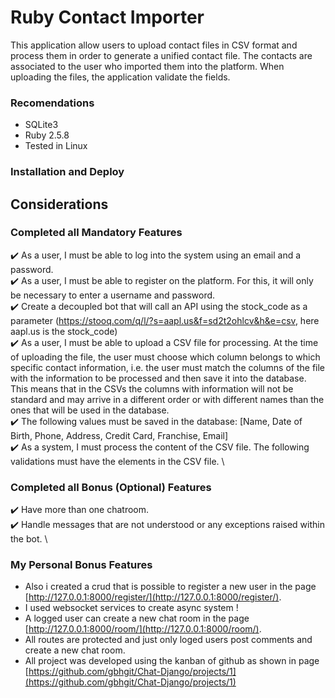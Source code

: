 # Ruby Contact Importer
This application allow users to upload contact files in CSV format and process them in order
to generate a unified contact file. The contacts are associated to the user who imported
them into the platform. When uploading the files, the application validate the fields. 

### Recomendations
  - SQLite3
  - Ruby 2.5.8
  - Tested in Linux

### Installation and Deploy

		
## Considerations
### Completed all Mandatory Features
:heavy_check_mark: As a user, I must be able to log into the system using an email and a password. \
:heavy_check_mark: As a user, I must be able to register on the platform. For this, it will only be necessary to enter a username and password. \
:heavy_check_mark: Create a decoupled bot that will call an API using the stock_code as a parameter
(https://stooq.com/q/l/?s=aapl.us&f=sd2t2ohlcv&h&e=csv, here aapl.us is the
stock_code) \
:heavy_check_mark: As a user, I must be able to upload a CSV file for processing. At the time of uploading the file, the user must choose which column belongs to which specific contact information, i.e. the user must match the columns of the file with the information to be processed and then save it into the database. This means that in the CSVs the columns with information will not be standard and may arrive in a different order or with different names than the ones that will be used in the database. \
:heavy_check_mark: The following values must be saved in the database:
[Name, Date of Birth, Phone, Address, Credit Card, Franchise, Email] \
:heavy_check_mark: As a system, I must process the content of the CSV file. The following validations must have the elements in the CSV file. \

### Completed all Bonus (Optional) Features
:heavy_check_mark: Have more than one chatroom. \
:heavy_check_mark: Handle messages that are not understood or any exceptions raised within the bot. \

### My Personal Bonus Features
+ Also i created a crud that is possible to register a new user in the page [http://127.0.0.1:8000/register/](http://127.0.0.1:8000/register/).
+ I used websocket services to create async system !
+ A logged user can create a new chat room in the page [http://127.0.0.1:8000/room/](http://127.0.0.1:8000/room/).
+ All routes are protected and just only loged users post comments and create a new chat room.
+ All project was developed using the kanban of github as shown in page [https://github.com/gbhgit/Chat-Django/projects/1](https://github.com/gbhgit/Chat-Django/projects/1)
